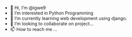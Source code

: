 - 👋 Hi, I’m @igwe9
- 👀 I’m interested in Python Programming 
- 🌱 I’m currently learning web development using django.
- 💞️ I’m looking to collaborate on project...
- 📫 How to reach me ...

<!---
igwe9/igwe9 is a ✨ special ✨ repository because its `README.md` (this file) appears on your GitHub profile.
You can click the Preview link to take a look at your changes.
--->
